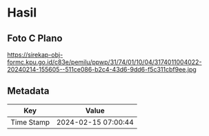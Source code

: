 # Hasil

## Foto C Plano

https://sirekap-obj-formc.kpu.go.id/c83e/pemilu/ppwp/31/74/01/10/04/3174011004022-20240214-155605--511ce086-b2c4-43d6-9dd6-f5c311cbf9ee.jpg


## Metadata

| Key        | Value               |
| ---------- | ------------------- |
| Time Stamp | 2024-02-15 07:00:44 |



